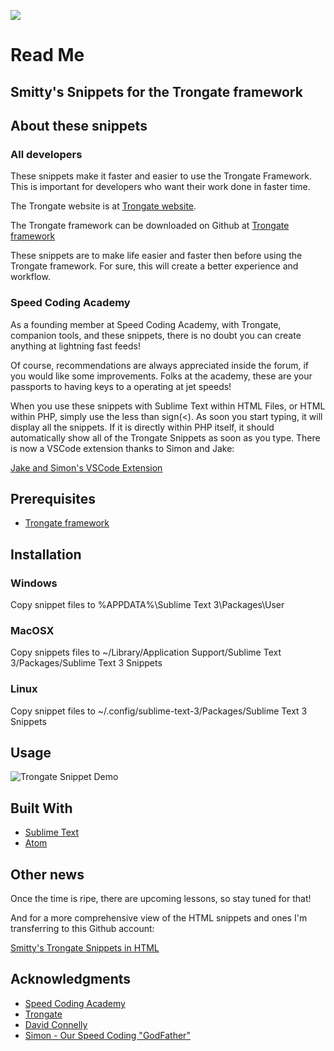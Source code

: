 ![](https://img.shields.io/badge/Trongate%20Framework-eco--system-blue)


# Read Me

## Smitty's Snippets for the Trongate framework

## About these snippets

### All developers

These snippets make it faster and easier to use the Trongate Framework. This is important for developers who want their work done in faster time.

The Trongate website is at [Trongate website](https://trongate.io).

The Trongate framework can be downloaded on Github at [Trongate framework](https://github.com/davidjconnelly/trongate-framework)

These snippets are to make life easier and faster then before using the Trongate framework. For sure, this will create a better experience and workflow.

### Speed Coding Academy

As a founding member at Speed Coding Academy,
with Trongate, companion tools, and these snippets, there is no doubt you can create anything at lightning fast feeds!

Of course, recommendations are always appreciated inside the forum, if you would like some improvements. Folks at the academy, these are your passports to having keys to a operating at jet speeds!

When you use these snippets with Sublime Text within HTML Files, or HTML within PHP, simply use the less than sign(<). As soon you start typing, it will display all the snippets. If it is directly within PHP itself, it should automatically show all of the Trongate Snippets as soon as you type. There is now a VSCode extension thanks to Simon and Jake:

[Jake and Simon's VSCode Extension](https://marketplace.visualstudio.com/items?itemName=jc-sf.trongate)

## Prerequisites

-   [Trongate framework](https://github.com/davidjconnelly/trongate)


## Installation

### Windows

Copy snippet files to %APPDATA%\Sublime Text 3\Packages\User

### MacOSX
Copy snippets files to ~/Library/Application Support/Sublime Text 3/Packages/Sublime Text 3 Snippets

### Linux
Copy snippet files to ~/.config/sublime-text-3/Packages/Sublime Text 3 Snippets

## Usage

![Trongate Snippet Demo](demo/tg-dem-sf.gif)

## Built With

-   [Sublime Text](https://www.sublimetext.com)
-   [Atom](https://atom.io)

## Other news

Once the time is ripe, there are upcoming lessons, so stay tuned for that!

And for a more comprehensive view of the HTML snippets and ones I'm transferring to this Github account:

[Smitty's Trongate Snippets in HTML](https://www.stevenmilley.com/sca/tg-snippets/sublime/readme.html)

## Acknowledgments

-   [Speed Coding Academy](https://www.speedcodingacademy.com)
-   [Trongate](https://trongate.io)
-   [David Connelly](https://www.youtube.com/channel/UCtsojFV90CDh7uABAssuITw)
-   [Simon - Our Speed Coding "GodFather"](https://github.com/DaFa66)
